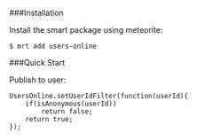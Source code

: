 ###Installation

Install the smart package using meteorite:

    $ mrt add users-online

###Quick Start

Publish to user:
    
    UsersOnline.setUserIdFilter(function(userId){
        if(isAnonymous(userId))
            return false;
        return true;
    });